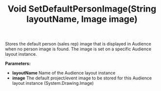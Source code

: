 ﻿---
uid: crmscript_ref_NSAudienceAgent_SetDefaultPersonImage
title: Void SetDefaultPersonImage(String layoutName, Image image)
intellisense: NSAudienceAgent.SetDefaultPersonImage
keywords: NSAudienceAgent, SetDefaultPersonImage
so.topic: reference
---

Stores the default person (sales rep) image that is displayed in Audience when no person image is found. The image is set on a specific Audience layout instance.

**Parameters:**
 - **layoutName** Name of the Audience layout instance
 - **image** The default project/event image to be stored for this Audience layout instance (System.Drawing.Image)
